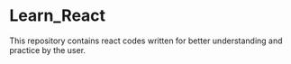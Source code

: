 # Learn_React
This repository contains react codes written for better understanding and practice by the user.
